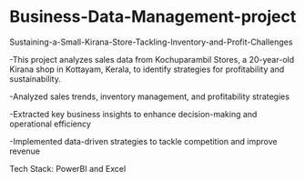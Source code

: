 # Business-Data-Management-project
Sustaining-a-Small-Kirana-Store-Tackling-Inventory-and-Profit-Challenges 

-This project analyzes sales data from Kochuparambil Stores, a 20-year-old Kirana shop in Kottayam, Kerala, to identify strategies for profitability and sustainability.  


-Analyzed sales trends, inventory management, and profitability strategies 

-Extracted key business insights to enhance decision-making and operational efficiency

-Implemented data-driven strategies to tackle competition and improve revenue


Tech Stack: PowerBI and Excel
